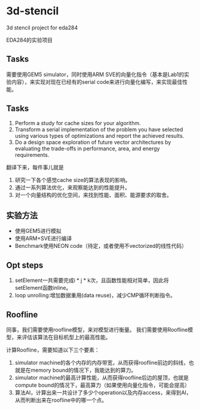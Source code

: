 # 3d-stencil
 3d stencil project for eda284

EDA284的实验项目
## Tasks
需要使用GEM5 simulator，同时使用ARM SVE的向量化指令（基本是Lab1的实验内容），来实现对现在已经有的serial code来进行向量化编写，来实现最佳性能。
## Tasks
1. Perform a study for cache sizes for your algorithm.
2. Transform a serial implementation of the problem you have selected using various types of optimizations and report the achieved results.
3. Do a design space exploration of future vector architectures by evaluating the trade-offs in performance, area, and energy requirements.

翻译下来，每件事儿就是
1. 研究一下各个感觉cache size的算法表现的影响。
2. 通过一系列算法优化，来观察能达到的性能提升。
3. 对一个向量结构的优化空间，来找到性能、面积、能源要求的取舍。

## 实验方法
- 使用GEM5进行模拟
- 使用ARM+SVE进行编译
- Benchmark使用NEON code（待定，或者使用不vectorized的线性代码）

## Opt steps
1. setElement一共需要完成i * j * k次，且函数性能相对简单，因此将setElement函数inline。
2. loop unrolling:增加数据重用(data reuse)，减少CMP循环判断指令。

## Roofline
同事，我们需要使用roofline模型，来对模型进行衡量。
我们需要使用Roofline模型，来评估该算法在目标机型上的最高性能。

计算Roofline，需要知道以下三个要素：
1. simulator machine的各个内存的内存带宽，从而获得roofline前边的斜线，也就是在memory bound的情况下，我能达到的算力。
2. simulator machine的最高计算性能，从而获得roofline后边的屋顶，也就是compute bound的情况下，最高算力（如果使用向量化指令，可能会提高）
3. 算法AI，计算出来一共设计了多少个operation以及内存access，来得到AI，从而判断出来在roofline中的哪一个点。

